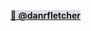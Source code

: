 <mark class="inactive-dan-fletcher" style="background: #CACFD9A6;"><strong><a href="Dan Fletcher" class="internal-link">👋 @danrfletcher</a></strong></mark>